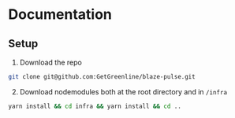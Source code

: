 # Documentation

## Setup

1. Download the repo

```bash
git clone git@github.com:GetGreenline/blaze-pulse.git
```

2. Download nodemodules both at the root directory and in `/infra`

```bash
yarn install && cd infra && yarn install && cd ..
```

